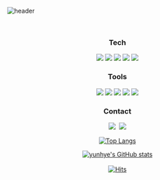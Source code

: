 ![header](https://capsule-render.vercel.app/api?type=venom&height=150&color=FFC83D&text=YUNHYE's%&fontAlign=50&stroke=ECECEC&strokeWidth=2)

<br />
<div align="center">

<h3 align="center">Tech</h3>
<img src="https://img.shields.io/badge/react-61DAFB?style=for-the-badge&logo=react&logoColor=white">
<img src="https://img.shields.io/badge/javascript-F7DF1E?style=for-the-badge&logo=javascript&logoColor=white">
<img src="https://img.shields.io/badge/sass-CC6699?style=for-the-badge&logo=sass&logoColor=white">
<img src="https://img.shields.io/badge/html5-E34F26?style=for-the-badge&logo=html5&logoColor=white">
<img src="https://img.shields.io/badge/css3-1572B6?style=for-the-badge&logo=css3&logoColor=white">
<h3 align="center">Tools</h3>
<img src="https://img.shields.io/badge/figma-F24E1E?style=for-the-badge&logo=figma&logoColor=white">
<img src="https://img.shields.io/badge/slack-4A154B?style=for-the-badge&logo=slack&logoColor=white">
<img src="https://img.shields.io/badge/visualstudiocode-007ACC?style=for-the-badge&logo=visualstudiocode&logoColor=white">
<img src="https://img.shields.io/badge/github-181717?style=for-the-badge&logo=github&logoColor=white">
<img src="https://img.shields.io/badge/git-F05032?style=for-the-badge&logo=git&logoColor=white">

<h3 align="center">Contact</h3>
<p align="center">
  <a href="https://velog.io/@riverhye"><img src="https://img.shields.io/badge/Tech%20Blog-20C997?logo=velog&style=for-the-badge&logoColor=white&link=https://velog.io/@riverhye"/></a>&nbsp
<img src="https://img.shields.io/badge/pyunhye9@gmail.com-EA4335?style=for-the-badge&logo=gmail&logoColor=white">


[![Top Langs](https://github-readme-stats.vercel.app/api/top-langs/?username=riverhye&show_icons=true&theme=gruvbox&text_color=FFFFFF&layout=compact)](https://github.com/riverhye/github-readme-stats)

[![yunhye's GitHub stats](https://github-readme-stats.vercel.app/api?username=riverhye&show_icons=true&theme=gruvbox&text_color=FFFFFF)](https://github.com/riverhye/github-readme-stats)
<br />
<br />
[![Hits](https://hits.seeyoufarm.com/api/count/incr/badge.svg?url=https%3A%2F%2Fgithub.com%2Friverhye%2Fhit-counter&count_bg=%23FFC83D&title_bg=%23000000&icon=verizon.svg&icon_color=%23FFC83D&title=hits&edge_flat=false)](https://hits.seeyoufarm.com)
